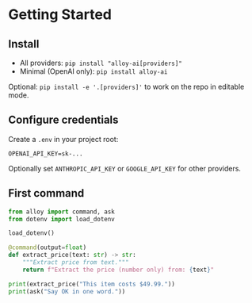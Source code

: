 # Getting Started

## Install

- All providers: `pip install "alloy-ai[providers]"`
- Minimal (OpenAI only): `pip install alloy-ai`

Optional: `pip install -e '.[providers]'` to work on the repo in editable mode.

## Configure credentials

Create a `.env` in your project root:

```
OPENAI_API_KEY=sk-...
```

Optionally set `ANTHROPIC_API_KEY` or `GOOGLE_API_KEY` for other providers.

## First command

```python
from alloy import command, ask
from dotenv import load_dotenv

load_dotenv()

@command(output=float)
def extract_price(text: str) -> str:
    """Extract price from text."""
    return f"Extract the price (number only) from: {text}"

print(extract_price("This item costs $49.99."))
print(ask("Say OK in one word."))
```
